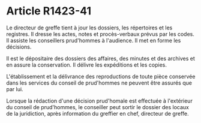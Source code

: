 # Article R1423-41

Le directeur de greffe tient à jour les dossiers, les répertoires et les registres. Il dresse les actes, notes et procès-verbaux prévus par les codes. Il assiste les conseillers prud'hommes à l'audience. Il met en forme les décisions.

Il est le dépositaire des dossiers des affaires, des minutes et des archives et en assure la conservation. Il délivre les expéditions et les copies.

L'établissement et la délivrance des reproductions de toute pièce conservée dans les services du conseil de prud'hommes ne peuvent être assurés que par lui.

Lorsque la rédaction d'une décision prud'homale est effectuée à l'extérieur du conseil de prud'hommes, le conseiller peut sortir le dossier des locaux de la juridiction, après information du greffier en chef, directeur de greffe.